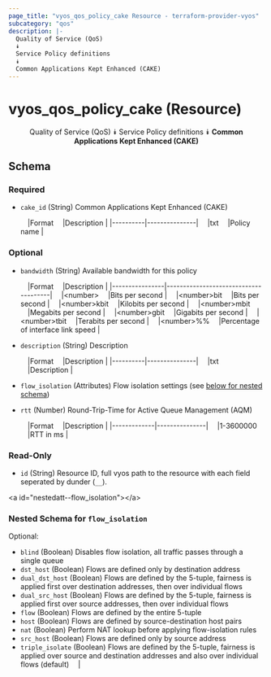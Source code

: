 ```yaml
---
page_title: "vyos_qos_policy_cake Resource - terraform-provider-vyos"
subcategory: "qos"
description: |-
  Quality of Service (QoS)
  ⯯
  Service Policy definitions
  ⯯
  Common Applications Kept Enhanced (CAKE)
---
```


# vyos_qos_policy_cake (Resource)
<center>

Quality of Service (QoS)
⯯
Service Policy definitions
⯯
**Common Applications Kept Enhanced (CAKE)**


</center>

## Schema

### Required

- `cake_id` (String) Common Applications Kept Enhanced (CAKE)

    &emsp;|Format  &emsp;|Description  |
    |----------|---------------|
    &emsp;|txt     &emsp;|Policy name  |

### Optional

- `bandwidth` (String) Available bandwidth for this policy

    &emsp;|Format        &emsp;|Description                         |
    |----------------|--------------------------------------|
    &emsp;|&lt;number&gt;      &emsp;|Bits per second                     |
    &emsp;|&lt;number&gt;bit   &emsp;|Bits per second                     |
    &emsp;|&lt;number&gt;kbit  &emsp;|Kilobits per second                 |
    &emsp;|&lt;number&gt;mbit  &emsp;|Megabits per second                 |
    &emsp;|&lt;number&gt;gbit  &emsp;|Gigabits per second                 |
    &emsp;|&lt;number&gt;tbit  &emsp;|Terabits per second                 |
    &emsp;|&lt;number&gt;%%    &emsp;|Percentage of interface link speed  |
- `description` (String) Description

    &emsp;|Format  &emsp;|Description  |
    |----------|---------------|
    &emsp;|txt     &emsp;|Description  |
- `flow_isolation` (Attributes) Flow isolation settings (see [below for nested schema](#nestedatt--flow_isolation))
- `rtt` (Number) Round-Trip-Time for Active Queue Management (AQM)

    &emsp;|Format     &emsp;|Description  |
    |-------------|---------------|
    &emsp;|1-3600000  &emsp;|RTT in ms    |

### Read-Only

- `id` (String) Resource ID, full vyos path to the resource with each field seperated by dunder (`__`).

&lt;a id=&#34;nestedatt--flow_isolation&#34;&gt;&lt;/a&gt;
### Nested Schema for `flow_isolation`

Optional:

- `blind` (Boolean) Disables flow isolation, all traffic passes through a single queue
- `dst_host` (Boolean) Flows are defined only by destination address
- `dual_dst_host` (Boolean) Flows are defined by the 5-tuple, fairness is applied first over destination addresses, then over individual flows
- `dual_src_host` (Boolean) Flows are defined by the 5-tuple, fairness is applied first over source addresses, then over individual flows
- `flow` (Boolean) Flows are defined by the entire 5-tuple
- `host` (Boolean) Flows are defined by source-destination host pairs
- `nat` (Boolean) Perform NAT lookup before applying flow-isolation rules
- `src_host` (Boolean) Flows are defined only by source address
- `triple_isolate` (Boolean) Flows are defined by the 5-tuple, fairness is applied over source and destination addresses and also over individual flows (default)  &emsp;|
